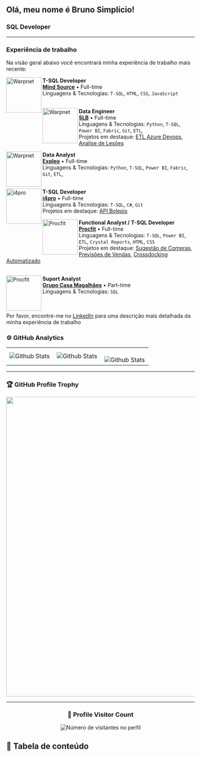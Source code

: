 ## Olá, meu nome é Bruno Simplício!

### SQL Developer
---
### Experiência de trabalho

Na visão geral abaixo você encontrará minha experiência de trabalho mais recente:

[<img align="left" height="94px" width="94px" alt="Warpnet" src="https://mindsource.pt/img/ximceGlvd-Logotipo_Mind_Source_header.svg"/>](https://www.slbenfica.pt/)

**T-SQL Developer** \
[**Mind Source**](https://www.mindsource.pt/pt) • Full-time \
Linguagens & Tecnologias: `T-SQL`, `HTML`, `CSS`, `JavaScript` \
<br/>

[<img align="left" height="94px" width="94px" alt="Warpnet" src="https://media.slbenfica.pt/-/media/images/slb-logo-new.svg?v=638097287260000000"/>](https://www.slbenfica.pt/)

**Data Engineer** \
[**SLB**](https://www.slbenfica.pt/) • Full-time \
Linguagens & Tecnologias: `Python`, `T-SQL`, `Power BI`, `Fabric`, `Git`, `ETL`,\
Projetos em destaque: [ETL Azure Devops](https://www.slbenfica.pt/), [Analise de Lesões](https://www.slbenfica.pt/)
<br/>

[<img align="left" height="94px" width="94px" alt="Warpnet" src="https://media.licdn.com/dms/image/v2/D4E0BAQHnqiQfKJutLQ/company-logo_200_200/company-logo_200_200/0/1719827391544/expleo_group_logo?e=1744243200&v=beta&t=xhHcMU5XUcT0OZdN4gD5fmj9ulxxuEdqKsoH3BL2y_U"/>](https://expleo.com/global/en/)

**Data Analyst** \
[**Expleo**](https://expleo.com/global/en/) • Full-time \
Linguagens & Tecnologias: `Python`, `T-SQL`, `Power BI`, `Fabric`, `Git`, `ETL`,\
<br/>

[<img align="left" height="94px" width="94px" alt="i4pro" src="https://media.licdn.com/dms/image/v2/C4E0BAQHdfqv81CIUdg/company-logo_200_200/company-logo_200_200/0/1630633838898/i4pro_logo?e=1743638400&v=beta&t=gYPWqfm6RKf8y1psXMBw6w06m4AK00yDyRa1E2uJlJg"/>](https://www.i4pro.com.br/pt)

**T-SQL Developer** \
[**i4pro**](https://www.i4pro.com.br/pt) • Full-time \
Linguagens & Tecnologias: `T-SQL`, `C#`, `Git`\
Projetos em destaque: [API Bolepix](https://www.i4pro.com.br/pt)
<br/>

[<img align="left" height="94px" width="94px" alt="Procfit" src="https://media.licdn.com/dms/image/v2/C4D0BAQGimFjpHEFVcg/company-logo_200_200/company-logo_200_200/0/1631374546095?e=1743638400&v=beta&t=hmvCDCJs1A__OxiMPy0yhU3ovkWzYmyPoH2Uq1ueh5U"/>](https://procfit.com.br/)

**Functional Analyst / T-SQL Developer** \
[**Procfit**](https://procfit.com.br/) • Full-time \
Linguagens & Tecnologias: `T-SQL`, `Power BI`, `ETL`, `Crystal Reports`, `HTML`, `CSS` \
Projetos em destaque: [Sugestão de Compras](https://procfit.com.br/), [Previsões de Vendas](https://procfit.com.br/), [Crossdocking Automatizado](https://procfit.com.br/)
<br/>
<br/>

[<img align="left" height="94px" width="94px" alt="Procfit" src="https://www.casamagalhaes.com.br/wp-content/themes/casa-magalhaes%202.0/assets/images/CM-marca_reduzida-positiva-RGB.png">](https://www.casamagalhaes.com.br/)

**Suport Analyst** \
[**Grupo Casa Magalhães**](https://www.casamagalhaes.com.br/) • Part-time \
Linguagens & Tecnologias: `SQL` \
<br/>
<br/>

Por favor, encontre-me no [LinkedIn](https://www.linkedin.com/in/brunohsimplicio/) para uma descrição mais detalhada da minha experiência de trabalho

### ⚙️ GitHub Analytics

<table>
  <tr>
    <td>
      <img
        align="left"
        src="https://github-readme-stats.vercel.app/api?username=BrunohSimplicio&theme=dark&hide_border=false&include_all_commits=true"
        alt="Github Stats"
      />
    </td>
    <td>
      <img
        align="left"
        src="https://github-readme-stats.vercel.app/api/top-langs/?username=BrunohSimplicio&theme=dark&hide_border=false&include_all_commits=true&count_private=true&layout=compact"
        alt="Github Stats"
      />
    </td>
    <td>
      <br />
      <img
        align="left"
        src="https://github-readme-streak-stats.herokuapp.com/?user=BrunohSimplicio&theme=dark&hide_border=false"
        alt="Github Stats"
      />
    </td>
  </tr>
</table>

--- 

### 🏆 GitHub Profile Trophy

<p align="center">
  <a
    href="https://github.com/ryo-ma/github-profile-trophy"
    title="repositório de troféus"
  >
    <img
      width="800"
      src="https://github-profile-trophy.vercel.app/?username=BrunohSimplicio&column=8&theme=darkhub&no-frame=true&no-bg=true"
    />
  </a>
</p>

---

<div align="center">
  <h3><b>📍 Profile Visitor Count</b></h3>
</div>

<p align="center">
  <img
    src="https://profile-counter.glitch.me/BrunohSimplicio/count.svg"
    alt="Número de visitantes no perfil"
  />
</p>


## 📂 Tabela de conteúdo
